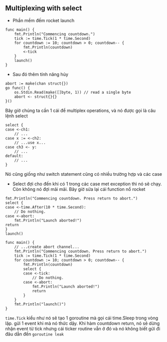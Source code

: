 ## Multiplexing with select
- Phần mềm đếm rocket launch
```
func main() {
    fmt.Println("Commencing countdown.")
    tick := time.Tick(1 * time.Second)
    for countdown := 10; countdown > 0; countdown-- {
        fmt.Println(countdown)
        <-tick
    }
    launch()
}
```

- Sau đó thêm tính năng hủy
```
abort := make(chan struct{})
go func() {
    os.Stdin.Read(make([]byte, 1)) // read a single byte
    abort <- struct{}{}
}()
```

Bây giờ chúng ta cần 1 cái để multiplex operations, và nó được gọi là câu lệnh select

```
select {
case <-ch1:
    // ...
case x := <-ch2:
    // ...use x...
case ch3 <- y:
    // ...
default:
    // ...
}
```

Nó cũng giống như switch statement cũng có nhiều trường hợp và các case

- Select đợi cho đến khi có 1 trong các case met exception thì nó sẽ chạy. Còn không nó đợi mãi mãi. Bây giờ sửa lại cái function nổ rocket

```
fmt.Println("Commencing countdown. Press return to abort.")
select {
case <-time.After(10 * time.Second):
    // Do nothing.
case <-abort:
    fmt.Println("Launch aborted!")
return
}
launch()
```

```
func main() {
	// ...create abort channel...
	fmt.Println("Commencing countdown. Press return to abort.")
	tick := time.Tick(1 * time.Second)
	for countdown := 10; countdown > 0; countdown-- {
		fmt.Println(countdown)
		select {
		case <-tick:
			// Do nothing.
		case <-abort:
			fmt.Println("Launch aborted!")
			return
		}
	}
	fmt.Println("launch()")
}
```

`time.Tick` kiểu như nó sẽ tạo 1 goroutine mà gọi cái time.Sleep trong vòng lặp. gửi 1 event khi mà nó thức dậy. Khi hàm countdown return, nó sẽ dừng nhận event từ tick nhưng cái ticker routine vẫn ở đó và nó không biết gửi đi đâu dẫn đến `goroutine leak`
